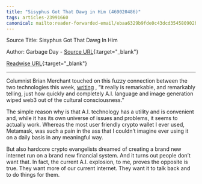 ```yaml
---
title: "Sisyphus Got That Dawg in Him (469020486)"
tags: articles-23991660
canonical: mailto:reader-forwarded-email/ebaa6329b9fde0c43dcd354580902b96
---
```


Source Title: Sisyphus Got That Dawg In Him

Author: Garbage Day - [Source URL](mailto:reader-forwarded-email/ebaa6329b9fde0c43dcd354580902b96){:target="_blank"}

[Readwise URL](https://readwise.io/open/469020486){:target="_blank"}

---

Columnist Brian Merchant touched on this fuzzy connection between the two technologies this week, [writing](https://substack.com/redirect/12601129-6945-4724-b210-2a855a1eeafd?j=eyJ1IjoiMXlmdTFqIn0.qYv5NVQwodvs9yAW1b9IqXxz-UTiPAUp4JXaRMXUArU) , “it really is remarkable, and remarkably telling, just how quickly and completely A.I. language and image generation wiped web3 out of the cultural consciousness.”

The simple reason why is that A.I. technology has a utility and is convenient and, while it has its own universe of issues and problems, it seems to actually work. Whereas the most user friendly crypto wallet I ever used, Metamask, was such a pain in the ass that I couldn’t imagine ever using it on a daily basis in any meaningful way.

But also hardcore crypto evangelists dreamed of creating a brand new internet run on a brand new financial system. And it turns out people don’t want that. In fact, the current A.I. explosion, to me, proves the opposite is true. They want more of our current internet. They want it to talk back and to do things for them.
